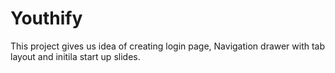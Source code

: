 # Youthify
This project gives us idea of creating login page, Navigation drawer with tab layout and initila start up slides.
